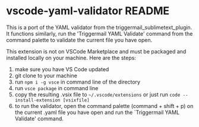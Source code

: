 # vscode-yaml-validator README

This is a port of the YAML validator from the triggermail_sublimetext_plugin. It functions similarly, run the 'Triggermail YAML Validate' command from the command palette to validate the current file you have open.

This extension is not on VSCode Marketplace and must be packaged and installed locally on your machine. Here are the steps:

1. make sure you have VS Code updated
2. git clone to your machine
3. run `npm i -g vsce` in command line of the directory
4. run `vsce package` in command line
5. copy the resulting .vsix file to `~/.vscode/extensions` or just run `code --install-extension [vsixfile]`
6. to run the validator, open the command palette (command + shift + p) on the current .yaml file you have open and run the `Triggermail YAML Validate' command.
